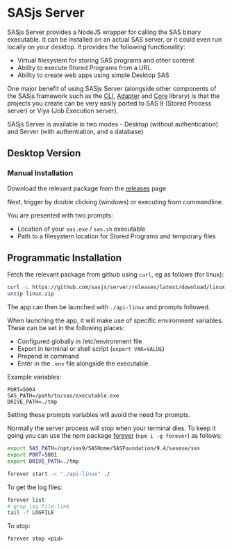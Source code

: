 # SASjs Server

SASjs Server provides a NodeJS wrapper for calling the SAS binary executable. It can be installed on an actual SAS server, or it could even run locally on your desktop. It provides the following functionality:

- Virtual filesystem for storing SAS programs and other content
- Ability to execute Stored Programs from a URL
- Ability to create web apps using simple Desktop SAS

One major benefit of using SASjs Server (alongside other components of the SASjs framework such as the [CLI](https://cli.sasjs.io), [Adapter](https://adapter.sasjs.io) and [Core](https://core.sasjs.io) library) is that the projects you create can be very easily ported to SAS 9 (Stored Process server) or Viya (Job Execution server).

SASjs Server is available in two modes - Desktop (without authentication) and Server (with authentiation, and a database)
## Desktop Version

### Manual Installation
Download the relevant package from the [releases](https://github.com/sasjs/server/releases) page

Next, trigger by double clicking (windows) or executing from commandline.

You are presented with two prompts:

* Location of your `sas.exe` / `sas.sh` executable
* Path to a filesystem location for Stored Programs and temporary files


## Programmatic Installation

Fetch the relevant package from github using `curl`, eg as follows (for linux):

```bash
curl -L https://github.com/sasjs/server/releases/latest/download/linux.zip > linux.zip
unzip linux.zip
```

The app can then be launched with `./api-linux` and prompts followed.

When launching the app, it will make use of specific environment variables.  These can be set in the following places:

- Configured globally in /etc/environment file
- Export in terminal or shell script (`export VAR=VALUE`)
- Prepend in command
- Enter in the `.env` file alongside the executable

Example variables:

```
PORT=5004
SAS_PATH=/path/to/sas/executable.exe
DRIVE_PATH=./tmp
```

Setting these prompts variables will avoid the need for prompts.

Normally the server process will stop when your terminal dies. To keep it going you can use the npm package [forever](https://www.npmjs.com/package/forever) (`npm i -g forever`) as follows:

```bash
export SAS_PATH=/opt/sas9/SASHome/SASFoundation/9.4/sasexe/sas
export PORT=5001
export DRIVE_PATH=./tmp

forever start -c "./api-linux" ./
```

To get the log files:
```bash
forever list
# grap log file link
tail -f LOGFILE
```

To stop:

```
forever stop <pid>
```

